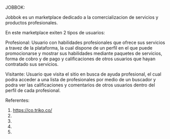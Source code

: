JOBBOK: 

Jobbok es un marketplace dedicado a la comercializacion de servicios y productos profesionales. 


En este marketplace exiten 2 tipos de usuarios: 

Profesional: Usuario con habilidades profesionales que ofrece sus servicios a travez de la plataforma, la cual dispone de un perfil en el que puede promocionarse y mostrar sus habilidades mediante paquetes de servicios, forma de cobro y de pago y calificaciones de otros usuarios que hayan contratado sus servicios.

Visitante: Usuario que visita el sitio en busca de ayuda profesional, el cual podra acceder a una lista de profesionales por medio de un buscador y podra ver las calificaciones y comentarios de otros usuarios dentro del perfil de cada profesional.

Referentes:
1. https://co.triko.co/
2. 
3.
4. 
5. 
